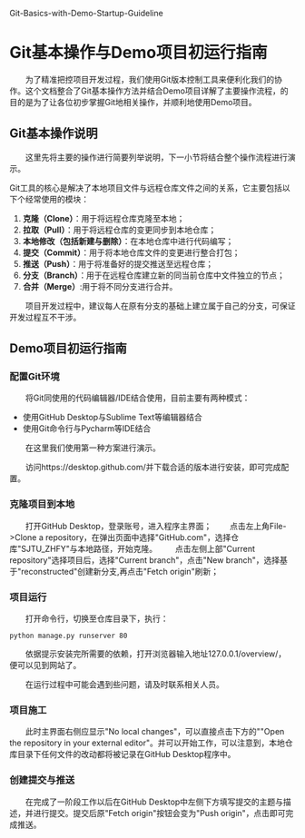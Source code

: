 Git-Basics-with-Demo-Startup-Guideline

# Git基本操作与Demo项目初运行指南

&emsp;&emsp;为了精准把控项目开发过程，我们使用Git版本控制工具来便利化我们的协作。这个文档整合了Git基本操作方法并结合Demo项目详解了主要操作流程，的目的是为了让各位初步掌握Git地相关操作，并顺利地使用Demo项目。

## Git基本操作说明
&emsp;&emsp;这里先将主要的操作进行简要列举说明，下一小节将结合整个操作流程进行演示。

Git工具的核心是解决了本地项目文件与远程仓库文件之间的关系，它主要包括以下个经常使用的模块：
1. **克隆（Clone）**：用于将远程仓库克隆至本地；
2. **拉取（Pull）**：用于将远程仓库的变更同步到本地仓库；
3. **本地修改（包括新建与删除）**：在本地仓库中进行代码编写；
4. **提交（Commit）**：用于将本地仓库文件的变更进行整合打包；
5. **推送（Push）**：用于将准备好的提交推送至远程仓库；
6. **分支（Branch）**：用于在远程仓库建立新的同当前仓库中文件独立的节点；
7. **合并（Merge）**:用于将不同分支进行合并。

&emsp;&emsp;项目开发过程中，建议每人在原有分支的基础上建立属于自己的分支，可保证开发过程互不干涉。

## Demo项目初运行指南

### 配置Git环境
&emsp;&emsp;将Git同使用的代码编辑器/IDE结合使用，目前主要有两种模式：
* 使用GitHub Desktop与Sublime Text等编辑器结合
* 使用Git命令行与Pycharm等IDE结合

&emsp;&emsp;在这里我们使用第一种方案进行演示。

&emsp;&emsp;访问https://desktop.github.com/并下载合适的版本进行安装，即可完成配置。

### 克隆项目到本地
&emsp;&emsp;打开GitHub Desktop，登录账号，进入程序主界面；
&emsp;&emsp;点击左上角File->Clone a repository，在弹出页面中选择"GitHub.com"，选择仓库"SJTU_ZHFY"与本地路径，开始克隆。
&emsp;&emsp;点击左侧上部"Current repository"选择项目后，选择"Current branch"，点击"New branch"，选择基于"reconstructed"创建新分支,再点击"Fetch origin"刷新；

### 项目运行
&emsp;&emsp;打开命令行，切换至仓库目录下，执行：

```
python manage.py runserver 80
```
		
&emsp;&emsp;依据提示安装完所需要的依赖，打开浏览器输入地址127.0.0.1/overview/， 便可以见到网站了。

&emsp;&emsp;在运行过程中可能会遇到些问题，请及时联系相关人员。


### 项目施工
&emsp;&emsp;此时主界面右侧应显示"No local changes"，可以直接点击下方的""Open the repository in your external editor"。并可以开始工作，可以注意到，本地仓库目录下任何文件的改动都将被记录在GitHub Desktop程序中。

### 创建提交与推送
&emsp;&emsp;在完成了一阶段工作以后在GitHub Desktop中左侧下方填写提交的主题与描述，并进行提交。提交后原"Fetch origin"按钮会变为"Push origin"，点击即可完成推送。
















